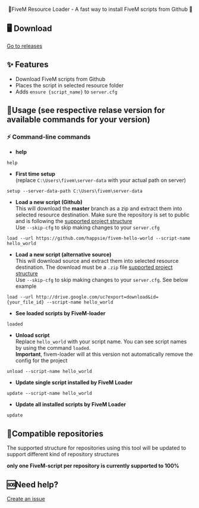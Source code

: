 <p align="center">
    🌟FiveM Resource Loader - A fast way to install FiveM scripts from Github  🌟  
</p>

## 🖥️ Download
[Go to releases](https://github.com/Ghosti-dev/fivem-loader-fgh/releases/)

## ✨ Features
* Download FiveM scripts from Github
* Places the script in selected resource folder
* Adds `ensure {script_name}` to `server.cfg`

## 🔭Usage (see respective relase version for available commands for your version)
### ⚡ Command-line commands
* **help**
```
help
```
* **First time setup**  
(replace `C:\Users\fivem\server-data` with your actual path on server)
```
setup --server-data-path C:\Users\fivem\server-data
``` 
* **Load a new script (Github)**  
This will download the **master** branch as a zip and extract them into selected resource destination. Make sure the repository is set to public and is following the [supported project structure](#Compatible-repositories)  
Use `--skip-cfg` to skip making changes to your `server.cfg`
```
load --url https://github.com/happsie/fivem-hello-world --script-name hello_world
```
* **Load a new script (alternative source)**  
This will download source and extract them into selected resource destination. The download must be a `.zip` file [supported project structure](#Compatible-repositories)  
Use `--skip-cfg` to skip making changes to your `server.cfg`. See below example
```
load --url http://drive.google.com/uc?export=download&id={your_file_id} --script-name hello_world
```
* **See loaded scripts by FiveM-loader**  
```
loaded
```
* **Unload script**  
Replace `hello_world` with your script name. You can see script names by using the command `loaded`.  
**Important**, fivem-loader will at this version not automatically remove the config for the project
```
unload --script-name hello_world
```
* **Update single script installed by FiveM Loader**
```
update --script-name hello_world
```
* **Update all installed scripts by FiveM Loader**
```
update
```

## 🖖Compatible repositories
The supported structure for repositories using this tool will be updated to support different kind of repository structures

**only one FiveM-script per repository is currently supported to 100%**

## 🆘Need help?
[Create an issue](https://github.com/ghosti-dev/fivem-loader-fgh/issues) 


